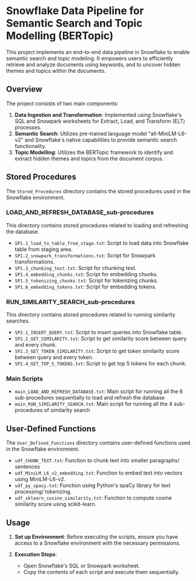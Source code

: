 # Snowflake Data Pipeline for Semantic Search and Topic Modelling (BERTopic)

This project implements an end-to-end data pipeline in Snowflake to enable semantic search and topic modeling. 
It empowers users to efficiently retrieve and analyze documents using keywords, and to uncover hidden themes and topics within the documents.

## Overview

The project consists of two main components:
1. **Data Ingestion and Transformation**: Implemented using Snowflake's SQL and Snowpark worksheets for Extract, Load, and Transform (ELT) processes.
2. **Semantic Search**: Utilizes pre-trained language model "all-MiniLM-L6-v2" and Snowflake's native capabilities to provide semantic search functionality.
3. **Topic Modelling**: Utilizes the BERTopic framework to identify and extract hidden themes and topics from the document corpus.

## Stored Procedures

The `Stored_Procedures` directory contains the stored procedures used in the Snowflake environment.

### LOAD_AND_REFRESH_DATABASE_sub-procedures

This directory contains stored procedures related to loading and refreshing the database.

- `SP1.1_load_to_table_from_stage.txt`: Script to load data into Snowflake table from staging area.
- `SP1.2_snowpark_transformations.txt`: Script for Snowpark transformations.
- `SP1.3_chunking_text.txt`: Script for chunking text.
- `SP1.4_embedding_chunks.txt`: Script for embedding chunks.
- `SP1.5_tokenizing_chunks.txt`: Script for tokenizing chunks.
- `SP1.6_embedding_tokens.txt`: Script for embedding tokens.

### RUN_SIMILARITY_SEARCH_sub-procedures

This directory contains stored procedures related to running similarity searches.

- `SP2.1_INSERT_QUERY.txt`: Script to insert queries into Snowflake table.
- `SP2.2_GET_SIMILARITY.txt`: Script to get similarity score between query and every chunk.
- `SP2.3_GET_TOKEN_SIMILARITY.txt`: Script to get token similarity score between query and every token.
- `SP2.4_GET_TOP_5_TOKENS.txt`: Script to get top 5 tokens for each chunk.

### Main Scripts

- `main_LOAD_AND_REFRESH_DATABASE.txt`: Main script for running all the 6 sub-procedures sequentially to load and refresh the database
- `main_RUN_SIMILARITY_SEARCH.txt`: Main script for running all the 4 sub-procedures of similarity search

## User-Defined Functions

The `User_Defined_Functions` directory contains user-defined functions used in the Snowflake environment.

- `udf_CHUNK_TEXT.txt`: Function to chunk text into smaller paragraphs/ sentences
- `udf_MiniLM_L6_v2_embedding.txt`: Function to embed text into vectors using MiniLM-L6-v2.
- `udf_py_spacy.txt`: Function using Python's spaCy library for text processing/ tokenizing.
- `udf_sklearn_cosine_similarity.txt`: Function to compute cosine similarity score using scikit-learn.

## Usage

1. **Set up Environment**: Before executing the scripts, ensure you have access to a Snowflake environment with the necessary permissions.

2. **Execution Steps**:
    - Open Snowflake's SQL or Snowpark worksheet.
    - Copy the contents of each script and execute them sequentially.
